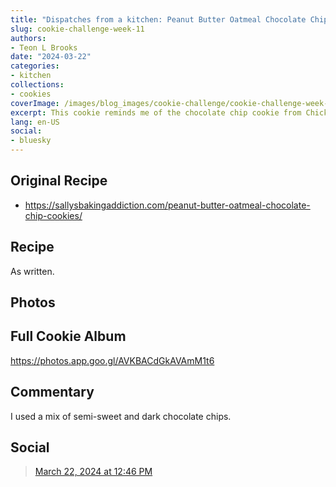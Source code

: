 ```yaml
---
title: "Dispatches from a kitchen: Peanut Butter Oatmeal Chocolate Chip Cookie"
slug: cookie-challenge-week-11
authors:
- Teon L Brooks
date: "2024-03-22"
categories:
- kitchen
collections:
- cookies
coverImage: /images/blog_images/cookie-challenge/cookie-challenge-week-11.jpg
excerpt: This cookie reminds me of the chocolate chip cookie from Chick-Fil-A
lang: en-US
social:
- bluesky
---
```

<script> import Callout from '$lib/components/Callout.svelte'; </script>

## Original Recipe

- https://sallysbakingaddiction.com/peanut-butter-oatmeal-chocolate-chip-cookies/

## Recipe

As written.

## Photos

<Callout>
<h2>Full Cookie Album</h2>

<https://photos.app.goo.gl/AVKBACdGkAVAmM1t6>
</Callout>

## Commentary

I used a mix of semi-sweet and dark chocolate chips.

## Social

<blockquote class="bluesky-embed" data-bluesky-uri="at://did:plc:yl7wcldipsfnjdww2jg5mnrv/app.bsky.feed.post/3kocecpt2nm2g" data-bluesky-cid="bafyreiaxez4fguoerncwirgydpzxsergeei7aj2qnn44ud6747jsefs2ne"><a href="https://bsky.app/profile/did:plc:yl7wcldipsfnjdww2jg5mnrv/post/3kocecpt2nm2g?ref_src=embed">March 22, 2024 at 12:46 PM</a></blockquote>
